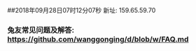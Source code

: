 ##2018年09月28日07时12分07秒 新址: 159.65.59.70
### 兔友常见问题及解答: https://github.com/wanggonging/d/blob/w/FAQ.md
